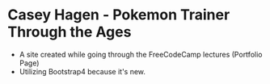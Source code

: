 # Casey Hagen - Pokemon Trainer Through the Ages

- A site created while going through the FreeCodeCamp lectures (Portfolio Page)
- Utilizing Bootstrap4 because it's new.